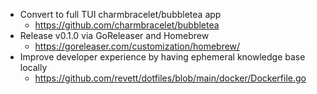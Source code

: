 - Convert to full TUI charmbracelet/bubbletea app
  - https://github.com/charmbracelet/bubbletea
- Release v0.1.0 via GoReleaser and Homebrew
  - https://goreleaser.com/customization/homebrew/
- Improve developer experience by having ephemeral knowledge base locally
  - https://github.com/revett/dotfiles/blob/main/docker/Dockerfile.go
